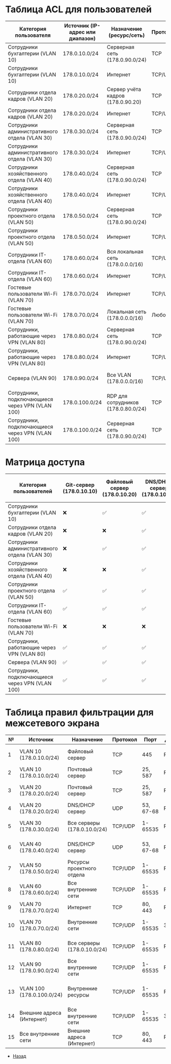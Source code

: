 # Таблица ACL для пользователей
|Категория пользователя|	Источник (IP-адрес или диапазон)|	Назначение (ресурс/сеть)	|Протокол	|Порты	|Действие|	Примечания|
|-|-|-|-|-|-|-|
|Сотрудники бухгалтерии (VLAN 10)|	178.0.10.0/24	|Серверная сеть (178.0.90.0/24)	|TCP|	445	|Разрешить|	Доступ к файловым и резервным ресурсам|
|Сотрудники бухгалтерии (VLAN 10)|	178.0.10.0/24	|Интернет	|TCP/UDP|	80, 443|	Разрешить|	Доступ к интернет-ресурсам для работы|
|Сотрудники отдела кадров (VLAN 20)	|178.0.20.0/24	|Сервер учёта кадров (178.0.90.20)|	TCP	|80, 443|	Разрешить|	Доступ к учётным системам через веб-интерфейс|
|Сотрудники отдела кадров (VLAN 20)|	178.0.20.0/24|	Интернет	|TCP/UDP|	80, 443	|Разрешить|	Ограниченный доступ к интернету|
|Сотрудники административного отдела (VLAN 30)|	178.0.30.0/24|	Серверная сеть (178.0.90.0/24)	|TCP|	445, 22|	Разрешить	|Доступ к серверным ресурсам и SSH|
|Сотрудники административного отдела (VLAN 30)|	178.0.30.0/24|	Интернет|	TCP/UDP|	80, 443	|Разрешить|	Доступ к интернету|
|Сотрудники хозяйственного отдела (VLAN 40)|	178.0.40.0/24|	Серверная сеть (178.0.90.0/24)|	TCP	|445	|Разрешить|	Файловый доступ|
|Сотрудники хозяйственного отдела (VLAN 40)	|178.0.40.0/24	|Интернет|	TCP/UDP|	80, 443|	Разрешить	|Базовый доступ к интернету|
|Сотрудники проектного отдела (VLAN 50)|	178.0.50.0/24|	Серверная сеть (178.0.90.0/24)|	TCP|	22, 445|	Разрешить|	SSH доступ и работа с файлами|
|Сотрудники проектного отдела (VLAN 50)|	178.0.50.0/24|	Интернет|	TCP/UDP	|80, 443|	Разрешить|	Доступ к интернету для проектных задач
|Сотрудники IT-отдела (VLAN 60)|	178.0.60.0/24|	Вся локальная сеть (178.0.0.0/16)|	TCP/UDP|	Все|	Разрешить|	Полный доступ ко всем ресурсам для администрирования
|Сотрудники IT-отдела (VLAN 60)|	178.0.60.0/24|	Интернет	|TCP/UDP|	80, 443|	Разрешить	|Доступ для IT-задач|
|Гостевые пользователи Wi-Fi (VLAN 70)|	178.0.70.0/24|	Интернет|	TCP/UDP|	80, 443	|Разрешить|	Только доступ к интернету|
|Гостевые пользователи Wi-Fi (VLAN 70)|	178.0.70.0/24|	Локальная сеть (178.0.0.0/16)	|Любой|	Любой	|Запретить|	Нет доступа к внутренним ресурсам|
|Сотрудники, работающие через VPN (VLAN 80)|	178.0.80.0/24	|Серверная сеть (178.0.90.0/24)	|TCP|	445, 3389|	Разрешить|	Доступ к RDP и файловым серверам|
|Сотрудники, работающие через VPN (VLAN 80)|	178.0.80.0/24	|Интернет|	TCP/UDP|	80, 443	|Разрешить	|Доступ для удалённой работы|
|Сервера (VLAN 90)|	178.0.90.0/24	|Все VLAN (178.0.0.0/16)|	TCP/UDP	|Все	|Разрешить|	Обслуживание сетевой инфраструктуры|
|Сотрудники, подключающиеся через VPN (VLAN 100)|	178.0.100.0/24|	RDP для сотрудников (178.0.80.0/24)|	TCP	|3389	|Разрешить|	Удалённый доступ по RDP через VPN
|Сотрудники, подключающиеся через VPN (VLAN 100)|	178.0.100.0/24|	Серверная сеть (178.0.90.0/24)|	TCP	|445, 80, 443	|Разрешить	|Доступ к файлам и веб-приложениям через VPN|

#   Матрица доступа 

|Категория пользователей	|Git-сервер (178.0.10.10)|	Файловый сервер (178.0.10.20)	|DNS/DHCP сервер (178.0.10.30)|	Почтовый сервер (178.0.10.40)	|Сервер приложений (178.0.10.50)|	Ресурсы проектного отдела (178.0.20.0/24)	|Ресурсы УИТ и АСУ (178.0.30.0/24)	|Ресурсы хоз. отдела (178.0.40.0/24)|	Интернет|
|-|-|-|-|-|-|-|-|-|-|
|Сотрудники бухгалтерии (VLAN 10)|	❌	|✅|	✅|	✅|	❌|	❌|	❌|	❌|	✅|
|Сотрудники отдела кадров (VLAN 20)	|❌|	❌|	✅|	✅|	❌|	❌|	❌|	❌|	Ограничен|
|Сотрудники административного отдела (VLAN 30)|	❌	|✅|	✅|	✅|	✅|	❌|	✅|	❌|	✅|
|Сотрудники хозяйственного отдела (VLAN 40)|	❌|	❌|	✅|	❌|	❌|	❌|	❌|	✅|	✅|
|Сотрудники проектного отдела (VLAN 50)|	✅|	✅|	✅|	✅|	✅|	✅|	❌|	❌|	✅|
|Сотрудники IT-отдела (VLAN 60)|	✅|	✅	|✅|	✅	|✅	|✅	|✅	|✅|	✅|
|Гостевые пользователи Wi-Fi (VLAN 70)|	❌	|❌	|❌|	❌|	❌	|❌|	❌|	❌	|✅|
|Сотрудники, работающие через VPN (VLAN 80)	|✅	|✅	|✅	|✅	|✅	|✅	|✅|	❌|	✅|
|Сервера (VLAN 90)|	✅	|✅	|✅	|✅|	✅|	✅|	✅	|✅	|❌|
|Сотрудники, подключающиеся через VPN (VLAN 100)|	✅|	✅|	✅	|✅	|✅|	❌|	✅|	❌|	✅|

#   Таблица правил фильтрации для межсетевого экрана 
|№|	Источник|	Назначение	|Протокол|Порт	|Действие|	Примечание|
|-|-|-|-|-|-|-|
|1	|VLAN 10 (178.0.10.0/24)|Файловый сервер|	TCP|445	|Разрешить	|Доступ для сотрудников бухгалтерии|
|2	|VLAN 10 (178.0.10.0/24)|Почтовый сервер|	TCP|25, 587	|Разрешить|	Отправка/получение почты|
|3	|VLAN 20 (178.0.20.0/24)|Почтовый сервер|	TCP|25, 587|	Разрешить|	Доступ к почтовому серверу для отдела кадров|
|4	|VLAN 20 (178.0.20.0/24)|DNS/DHCP сервер|	UDP|53, 67-68|	Разрешить|	Доступ к сервисам DNS и DHCP|
|5| VLAN 30 (178.0.30.0/24)|Все серверы (178.0.10.0/24)|	TCP/UDP |1-65535	|Разрешить	|Административный отдел имеет полный доступ|
|6| VLAN 40 (178.0.40.0/24)|DNS/DHCP сервер|	UDP| 53, 67-68|	Разрешить|	Сеть хозяйственного отдела для базовых сервисов|
|7| VLAN 50 (178.0.50.0/24)|Ресурсы проектного отдела|	TCP/UDP| 1-65535	|Разрешить|	Доступ для работы над проектами|
|8| VLAN 60 (178.0.60.0/24)|Все внутренние сети|	TCP/UDP| 1-65535|	Разрешить|	IT-отдел имеет полный доступ ко всем ресурсам|
|9| VLAN 70 (178.0.70.0/24)|Интернет|	TCP| 80, 443|	Разрешить	|Доступ только к интернет-ресурсам|
|10| VLAN 70 (178.0.70.0/24)|Внутренние сети|	TCP/UDP |1-65535	|Запретить|	Изоляция гостевой сети от внутренних ресурсов|
|11| VLAN 80 (178.0.80.0/24)|Все серверы (178.0.10.0/24)|	TCP/UDP| 1-65535	|Разрешить|	Доступ для сотрудников через VPN|
|12| VLAN 90 (178.0.90.0/24)|Все внутренние сети|	TCP/UDP| 1-65535|	Разрешить|	Серверы имеют полный доступ ко всем сетям|
|13| VLAN 100 (178.0.100.0/24)|Внутренние ресурсы|	TCP/UDP| 1-65535	|Разрешить	|VPN-пользователи подключаются только к авторизованным ресурсам|
|14| Внешние адреса (Интернет)|	Все внутренние сети	|TCP/UDP| 1-65535|	Запретить	|Защита от несанкционированного доступа извне|
|15| Все внутренние сети|	Внешние адреса (Интернет)|	TCP| 80, 443	|Разрешить|	Доступ к интернету для всех VLAN|

- [Назад](../Main.md)
